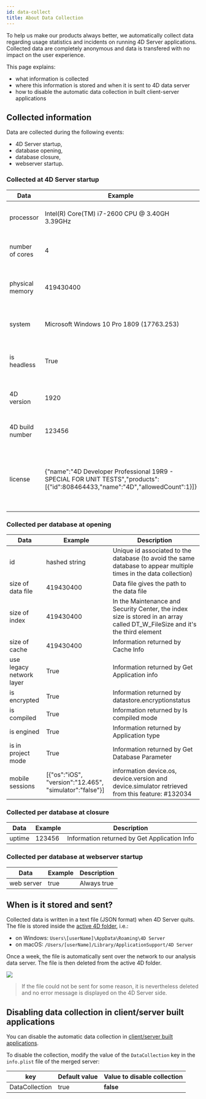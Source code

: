 ```yaml
---
id: data-collect
title: About Data Collection
---
```


To help us make our products always better, we automatically collect data regarding usage statistics and incidents on running 4D Server applications. Collected data are completely anonymous and data is transfered with no impact on the user experience. 

This page explains:

- what information is collected
- where this information is stored and when it is sent to 4D data server
- how to disable the automatic data collection in built client-server applications



## Collected information

Data are collected during the following events: 

- 4D Server startup, 
- database opening,
- database closure,
- webserver startup.

### Collected at 4D Server startup

|Data|Example|Description|
|---|----|---|
|processor|Intel(R) Core(TM) i7-2600 CPU @ 3.40GH 3.39GHz|Information returned by Get System Info|
|number of cores|4|Information returned by Get System Info|
|physical memory|419430400|Information returned by GET MEMORY STATISTICS|
|system|Microsoft Windows 10 Pro 1809 (17763.253)|Information returned by Get System Info|
|is headless|True|Information returned by Get Application Info|
|4D version|1920|Information returned by Application Version|
|4D build number|123456|Information returned by Application Version|
|license|{"name":"4D Developer Professional 19R9 - SPECIAL FOR UNIT TESTS","products":[{"id":808464433,"name":"4D","allowedCount":1}]}|Information returned by Get License Info, only the name and the products part|


### Collected per database at opening

|Data|Example|Description|
|---|----|---|
|id|hashed string|Unique id associated to the database (to avoid the same database to appear multiple times in the data collection)|
|size of data file|419430400|Data file gives the path to the data file|
|size of index|419430400|In the Maintenance and Security Center, the index size is stored in an array called DT_W_FileSize and it's the third element|
size of cache|419430400|Information returned by Cache Info|
|use legacy network layer|True|Information returned by Get Application info|
|is encrypted|True|Information returned by datastore.encryptionstatus|
|is compiled|True|Information returned by Is compiled mode|
|is engined|True|Information returned by Application type|
|is in project mode|True|Information returned by Get Database Parameter|
|mobile sessions|[{"os":"iOS", "version":"12.465", "simulator":"false"}]|information device.os, device.version and device.simulator retrieved from this feature: #132034|


### Collected per database at closure

|Data|Example|Description|
|---|----|---|
|uptime|123456|Information returned by Get Application Info|


### Collected per database at webserver startup

|Data|Example|Description|
|---|----|---|
|web server|true|Always true|



## When is it stored and sent?

Collected data is written in a text file (JSON format) when 4D Server quits. The file is stored inside the [active 4D folder](https://doc.4d.com/4dv19/help/command/en/page485.html), i.e.:

- on Windows: `Users\[userName]\AppData\Roaming\4D Server`
- on macOS: `/Users/[userName]/Library/ApplicationSupport/4D Server`

Once a week, the file is automatically sent over the network to our analysis data server. The file is then deleted from the active 4D folder. 

![](assets/en/Admin/data-collect.png)

> If the file could not be sent for some reason, it is nevertheless deleted and no error message is displayed on the 4D Server side. 


## Disabling data collection in client/server built applications

You can disable the automatic data collection in [client/server built applications](../Desktop/building.md#clientserver-page). 

To disable the collection, modify the value of the `DataCollection` key in the `info.plist` file of the merged server:

|key|Default value|Value to disable collection|
|---|---|---|
|DataCollection|true|**false**|
